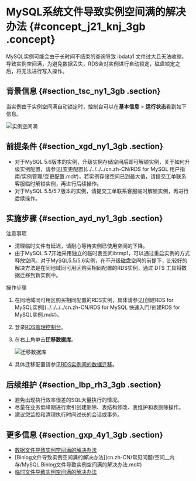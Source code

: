 # MySQL系统文件导致实例空间满的解决办法 {#concept_j21_knj_3gb .concept}

MySQL实例可能会由于长时间不结束的查询导致 ibdata1 文件过大且无法收缩，导致实例空间满，为避免数据丢失，RDS会对实例进行自动锁定，磁盘锁定之后，将无法进行写入操作。

## 背景信息 {#section_tsc_ny1_3gb .section}

当实例由于实例空间满自动锁定时，控制台可以在**基本信息** \> **运行状态**看到如下信息。

![实例空间满](http://static-aliyun-doc.oss-cn-hangzhou.aliyuncs.com/assets/img/85053/156894552835652_zh-CN.png)

## 前提条件 {#section_xgd_ny1_3gb .section}

-   对于MySQL 5.6版本的实例，升级实例存储空间后即可解锁实例，关于如何升级实例配置，请参见[变更配置](../../../../cn.zh-CN/RDS for MySQL 用户指南/实例管理/变更配置.md#)，若实例存储空间已到最大值，请提交工单联系客服临时解锁实例，再进行后续操作。
-   对于MySQL 5.5/5.7版本的实例，请提交工单联系客服临时解锁实例，再进行后续操作。

## 实施步骤 {#section_ayd_ny1_3gb .section}

注意事项

-   清理临时文件有延迟，请耐心等待实例已使用空间的下降。
-   由于MySQL 5.7开始采用独立的临时表空间ibtmp1，可以通过重启实例的方式释放空间。对于MySQL5.5/5.6实例，在不升级磁盘空间的前提下，比较好的解决方法是在同地域同可用区购买相同配置的RDS实例，通过 DTS 工具将数据迁移到新实例中。

操作步骤

1.  在同地域同可用区购买相同配置的RDS实例，具体请参见[创建RDS for MySQL实例](../../../../cn.zh-CN/RDS for MySQL 快速入门/创建RDS for MySQL实例.md#)。
2.  登录[RDS管理控制台](https://rdsnext.console.aliyun.com/)。
3.  在右上角单击**迁移数据库**。

    ![迁移数据库](http://static-aliyun-doc.oss-cn-hangzhou.aliyuncs.com/assets/img/86146/156894552835952_zh-CN.png)

4.  具体迁移配置请参见[RDS实例间的数据迁移](https://help.aliyun.com/document_detail/26626.html)。

## 后续维护 {#section_lbp_rh3_3gb .section}

-   避免出现执行效率很差的SQL大量执行的情况。
-   尽量在业务低峰期进行索引创建删除、表结构修改、表维护和表删除操作。
-   建议您监控和清理执行时间过长的会话或事务。

## 更多信息 {#section_gxp_4y1_3gb .section}

-   [数据文件导致实例空间满的解决办法](cn.zh-CN/常见问题/空间__内存/MySQL数据文件导致实例空间满的解决办法.md#)
-   [Binlog文件导致实例空间满的解决办法](cn.zh-CN/常见问题/空间__内存/MySQL Binlog文件导致实例空间满的解决办法.md#)
-   [临时文件导致实例空间满的解决办法](cn.zh-CN/常见问题/空间__内存/MySQL临时文件导致实例空间满的解决办法.md#)

